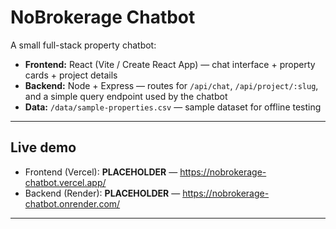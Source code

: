 # NoBrokerage Chatbot

A small full-stack property chatbot:
- **Frontend:** React (Vite / Create React App) — chat interface + property cards + project details
- **Backend:** Node + Express — routes for `/api/chat`, `/api/project/:slug`, and a simple query endpoint used by the chatbot
- **Data:** `/data/sample-properties.csv` — sample dataset for offline testing

---

## Live demo
- Frontend (Vercel): **PLACEHOLDER** — https://nobrokerage-chatbot.vercel.app/
- Backend (Render): **PLACEHOLDER** — https://nobrokerage-chatbot.onrender.com/

---
